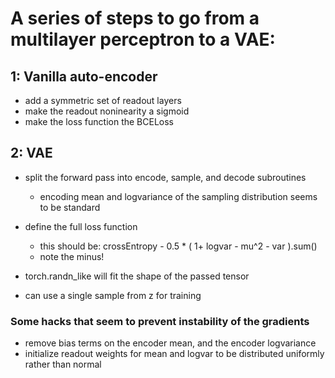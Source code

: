 # A series of steps to go from a multilayer perceptron to a VAE:


## 1: Vanilla auto-encoder
- add a symmetric set of readout layers
- make the readout noninearity a sigmoid
- make the loss function the BCELoss


## 2: VAE 
- split the forward pass into encode, sample, and decode subroutines
    - encoding mean and logvariance of the sampling distribution seems to be standard

- define the full loss function
    - this should be: crossEntropy - 0.5 * ( 1+ logvar - mu^2 - var ).sum()
    - note the minus!

- torch.randn_like will fit the shape of the passed tensor

- can use a single sample from z for training


### Some hacks that seem to prevent instability of the gradients
- remove bias terms on the encoder mean, and the encoder logvariance
- initialize readout weights for mean and logvar to be distributed uniformly rather than normal

